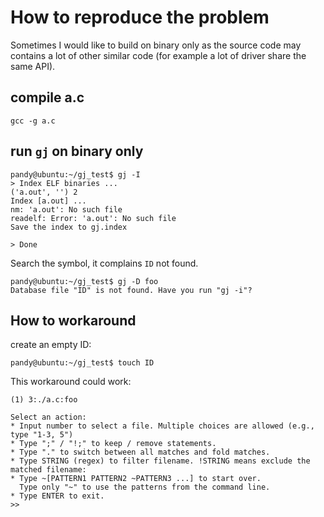 # How to reproduce the problem

Sometimes I would like to build on binary only as the source code may contains
a lot of other similar code (for example a lot of driver share the same API).

## compile a.c 

```
gcc -g a.c
```

## run `gj` on binary only

```
pandy@ubuntu:~/gj_test$ gj -I
> Index ELF binaries ...
('a.out', '') 2
Index [a.out] ...
nm: 'a.out': No such file
readelf: Error: 'a.out': No such file
Save the index to gj.index

> Done
```

Search the symbol, it complains `ID` not found.

```
pandy@ubuntu:~/gj_test$ gj -D foo
Database file "ID" is not found. Have you run "gj -i"?
```

## How to workaround

create an empty ID:

```
pandy@ubuntu:~/gj_test$ touch ID
```

This workaround  could work:

```
(1) 3:./a.c:foo

Select an action:
* Input number to select a file. Multiple choices are allowed (e.g., type "1-3, 5")
* Type ";" / "!;" to keep / remove statements.
* Type "." to switch between all matches and fold matches.
* Type STRING (regex) to filter filename. !STRING means exclude the matched filename:
* Type ~[PATTERN1 PATTERN2 ~PATTERN3 ...] to start over.
  Type only "~" to use the patterns from the command line.
* Type ENTER to exit.
>>

```
